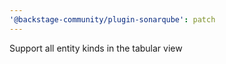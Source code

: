 ```yaml
---
'@backstage-community/plugin-sonarqube': patch
---
```


Support all entity kinds in the tabular view

